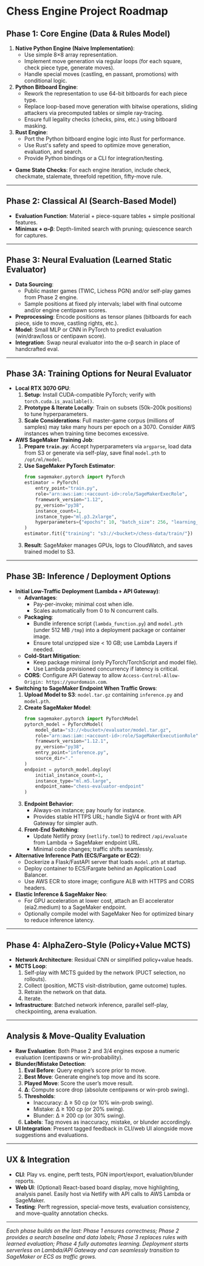 
# Chess Engine Project Roadmap

## Phase 1: Core Engine (Data & Rules Model)
1. **Native Python Engine (Naive Implementation)**:
   - Use simple 8×8 array representation.
   - Implement move generation via regular loops (for each square, check piece type, generate moves).
   - Handle special moves (castling, en passant, promotions) with conditional logic.
2. **Python Bitboard Engine**:
   - Rework the representation to use 64-bit bitboards for each piece type.
   - Replace loop-based move generation with bitwise operations, sliding attackers via precomputed tables or simple ray-tracing.
   - Ensure full legality checks (checks, pins, etc.) using bitboard masking.
3. **Rust Engine**:
   - Port the Python bitboard engine logic into Rust for performance.
   - Use Rust's safety and speed to optimize move generation, evaluation, and search.
   - Provide Python bindings or a CLI for integration/testing.

- **Game State Checks**: For each engine iteration, include check, checkmate, stalemate, threefold repetition, fifty-move rule.

---

## Phase 2: Classical AI (Search-Based Model)
- **Evaluation Function**: Material + piece-square tables + simple positional features.
- **Minimax + α–β**: Depth-limited search with pruning; quiescence search for captures.

---

## Phase 3: Neural Evaluation (Learned Static Evaluator)
- **Data Sourcing**:
  - Public master games (TWIC, Lichess PGN) and/or self-play games from Phase 2 engine.
  - Sample positions at fixed ply intervals; label with final outcome and/or engine centipawn scores.
- **Preprocessing**: Encode positions as tensor planes (bitboards for each piece, side to move, castling rights, etc.).
- **Model**: Small MLP or CNN in PyTorch to predict evaluation (win/draw/loss or centipawn score).
- **Integration**: Swap neural evaluator into the α–β search in place of handcrafted eval.

---

## Phase 3A: Training Options for Neural Evaluator
- **Local RTX 3070 GPU**:
  1. **Setup**: Install CUDA-compatible PyTorch; verify with `torch.cuda.is_available()`.
  2. **Prototype & Iterate Locally**: Train on subsets (50k–200k positions) to tune hyperparameters.
  3. **Scale Considerations**: Full master-game corpus (millions of samples) may take many hours per epoch on a 3070. Consider AWS instances when training time becomes excessive.
- **AWS SageMaker Training Job**:
  1. **Prepare `train.py`**: Accept hyperparameters via `argparse`, load data from S3 or generate via self-play, save final `model.pth` to `/opt/ml/model`.
  2. **Use SageMaker PyTorch Estimator**:
     ```python
     from sagemaker.pytorch import PyTorch
     estimator = PyTorch(
         entry_point="train.py",
         role="arn:aws:iam::<account-id>:role/SageMakerExecRole",
         framework_version="1.12",
         py_version="py38",
         instance_count=1,
         instance_type="ml.p3.2xlarge",
         hyperparameters={"epochs": 10, "batch_size": 256, "learning_rate": 1e-3},
     )
     estimator.fit({"training": "s3://<bucket>/chess-data/train/"})
     ```
  3. **Result**: SageMaker manages GPUs, logs to CloudWatch, and saves trained model to S3.

---

## Phase 3B: Inference / Deployment Options
- **Initial Low-Traffic Deployment (Lambda + API Gateway)**:
  - **Advantages**:
    - Pay-per-invoke; minimal cost when idle.
    - Scales automatically from 0 to N concurrent calls.
  - **Packaging**:
    - Bundle inference script (`lambda_function.py`) and `model.pth` (under 512 MB `/tmp`) into a deployment package or container image.
    - Ensure total unzipped size < 10 GB; use Lambda Layers if needed.
  - **Cold-Start Mitigation**:
    - Keep package minimal (only PyTorch/TorchScript and model file).
    - Use Lambda provisioned concurrency if latency is critical.
  - **CORS**: Configure API Gateway to allow `Access-Control-Allow-Origin: https://yourdomain.com`.
- **Switching to SageMaker Endpoint When Traffic Grows**:
  1. **Upload Model to S3**: `model.tar.gz` containing `inference.py` and `model.pth`.
  2. **Create SageMaker Model**:
     ```python
     from sagemaker.pytorch import PyTorchModel
     pytorch_model = PyTorchModel(
         model_data="s3://<bucket>/evaluator/model.tar.gz",
         role="arn:aws:iam::<account-id>:role/SageMakerExecutionRole",
         framework_version="1.12.1",
         py_version="py38",
         entry_point="inference.py",
         source_dir="."
     )
     endpoint = pytorch_model.deploy(
         initial_instance_count=1,
         instance_type="ml.m5.large",
         endpoint_name="chess-evaluator-endpoint"
     )
     ```
  3. **Endpoint Behavior**:
     - Always-on instance; pay hourly for instance.
     - Provides stable HTTPS URL; handle SigV4 or front with API Gateway for simpler auth.
  4. **Front-End Switching**:
     - Update Netlify proxy (`netlify.toml`) to redirect `/api/evaluate` from Lambda → SageMaker endpoint URL.
     - Minimal code changes; traffic shifts seamlessly.
- **Alternative Inference Path (ECS/Fargate or EC2)**:
  - Dockerize a Flask/FastAPI server that loads `model.pth` at startup.
  - Deploy container to ECS/Fargate behind an Application Load Balancer.
  - Use AWS ECR to store image; configure ALB with HTTPS and CORS headers.
- **Elastic Inference & SageMaker Neo**:
  - For GPU acceleration at lower cost, attach an EI accelerator (eia2.medium) to a SageMaker endpoint.
  - Optionally compile model with SageMaker Neo for optimized binary to reduce inference latency.

---

## Phase 4: AlphaZero-Style (Policy+Value MCTS)
- **Network Architecture**: Residual CNN or simplified policy+value heads.
- **MCTS Loop**:
  1. Self-play with MCTS guided by the network (PUCT selection, no rollouts).
  2. Collect (position, MCTS visit-distribution, game outcome) tuples.
  3. Retrain the network on that data.
  4. Iterate.
- **Infrastructure**: Batched network inference, parallel self-play, checkpointing, arena evaluation.

---

## Analysis & Move-Quality Evaluation
- **Raw Evaluation**: Both Phase 2 and 3/4 engines expose a numeric evaluation (centipawns or win-probability).
- **Blunder/Mistake Detection**:
  1. **Eval Before**: Query engine’s score prior to move.
  2. **Best Move**: Generate engine’s top move and its score.
  3. **Played Move**: Score the user’s move result.
  4. **Δ**: Compute score drop (absolute centipawns or win-prob swing).
  5. **Thresholds**:
     - Inaccuracy: Δ ≥ 50 cp (or 10% win-prob swing).
     - Mistake: Δ ≥ 100 cp (or 20% swing).
     - Blunder: Δ ≥ 200 cp (or 30% swing).
  6. **Labels**: Tag moves as inaccuracy, mistake, or blunder accordingly.
- **UI Integration**: Present tagged feedback in CLI/web UI alongside move suggestions and evaluations.

---

## UX & Integration
- **CLI**: Play vs. engine, perft tests, PGN import/export, evaluation/blunder reports.
- **Web UI**: (Optional) React-based board display, move highlighting, analysis panel. Easily host via Netlify with API calls to AWS Lambda or SageMaker.
- **Testing**: Perft regression, special-move tests, evaluation consistency, and move-quality annotation checks.

---

*Each phase builds on the last: Phase 1 ensures correctness; Phase 2 provides a search baseline and data labels; Phase 3 replaces rules with learned evaluation; Phase 4 fully automates learning. Deployment starts serverless on Lambda/API Gateway and can seamlessly transition to SageMaker or ECS as traffic grows.*
